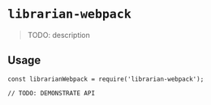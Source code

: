 # `librarian-webpack`

> TODO: description

## Usage

```
const librarianWebpack = require('librarian-webpack');

// TODO: DEMONSTRATE API
```
